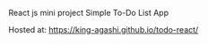 React js mini project
  Simple To-Do List App

Hosted at:
  https://king-agashi.github.io/todo-react/
